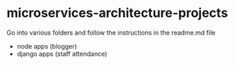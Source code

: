 # microservices-architecture-projects

Go into various folders and follow the instructions in the readme.md file

- node apps (blogger) <br>
- django apps (staff attendance) <br>

